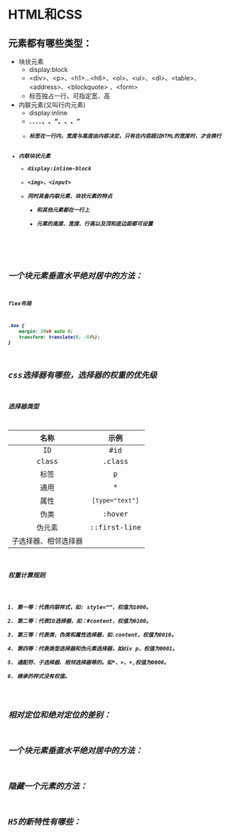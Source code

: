 # HTML和CSS

## 元素都有哪些类型：

* 块状元素
    * display:block
    * &lt;div>、&lt;p>、&lt;h1>...&lt;h6>、&lt;ol>、&lt;ul>、&lt;dl>、&lt;table>、&lt;address>、&lt;blockquote> 、&lt;form> 
    * 标签独占一行，可指定宽、高
* 内联元素(又叫行内元素)
    * display:inline
    * <a>、<span>、<i>、<em>、<strong>、<label>、<q>、<var>、<cite>、<code>
    * 标签在一行内，宽度与高度由内容决定，只有在内容超过HTML的宽度时，才会换行
* 内联块状元素
    * display:inline-block
    * &lt;img>、&lt;input>
    * 同时具备内联元素、块状元素的特点
        * 和其他元素都在一行上
        * 元素的高度、宽度、行高以及顶和底边距都可设置

## 一个块元素垂直水平绝对居中的方法：

flex布局

```css
.box {
    margin: 50vh auto 0;
    transform: translate(0, -50%);
}
```

## css选择器有哪些，选择器的权重的优先级

### 选择器类型

|名称|示例|
|:--:|:--:|
| ID | #id |
| class | .class |
| 标签 | p |
| 通用 | * |
| 属性 | `[type="text"]` |
| 伪类 | :hover |
| 伪元素 | ::first-line |
| 子选择器、相邻选择器 | |

### 权重计算规则

1. 第一等：代表内联样式，如: style=””，权值为1000。
2. 第二等：代表ID选择器，如：#content，权值为0100。
3. 第三等：代表类，伪类和属性选择器，如.content，权值为0010。
4. 第四等：代表类型选择器和伪元素选择器，如div p，权值为0001。
5. 通配符、子选择器、相邻选择器等的。如*、>、+,权值为0000。
6. 继承的样式没有权值。

## 相对定位和绝对定位的差别：

## 一个块元素垂直水平绝对居中的方法：

## 隐藏一个元素的方法：

## H5的新特性有哪些：
